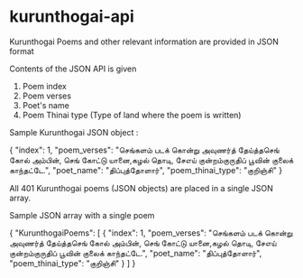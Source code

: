 # kurunthogai-api
Kurunthogai Poems and other relevant information are provided in JSON format

Contents of the JSON API is given
1. Poem index
2. Poem verses
3. Poet's name
4. Poem Thinai type (Type of land where the poem is written)

Sample Kurunthogai JSON object :

{
  "index": 1,
  "poem_verses": "செங்களம் படக் கொன்று அவுணர்த் தேய்த்தசெங் கோல் அம்பின், செங் கோட்டு யானை,கழல் தொடி, சேஎய் குன்றம்குருதிப் பூவின் குலைக் காந்தட்டே.",
  "poet_name": "திப்புத்தோளார்",
  "poem_thinai_type": "குறிஞ்சி"
}

All 401 Kurunthogai poems (JSON objects) are placed in a single JSON array.

Sample JSON array with a single poem

{
  "KurunthogaiPoems": [
    {
      "index": 1,
      "poem_verses": "செங்களம் படக் கொன்று அவுணர்த் தேய்த்தசெங் கோல் அம்பின், செங் கோட்டு யானை,கழல் தொடி, சேஎய் குன்றம்குருதிப் பூவின் குலைக் காந்தட்டே.",
      "poet_name": "திப்புத்தோளார்",
      "poem_thinai_type": "குறிஞ்சி"
    }
  ]
}